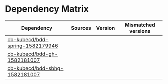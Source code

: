 # Dependency Matrix

Dependency | Sources | Version | Mismatched versions
---------- | ------- | ------- | -------------------
[cb-kubecd/bdd-spring-1582179946](https://github.com/cb-kubecd/bdd-spring-1582179946.git) |  | []() | 
[cb-kubecd/bdd-gh-1582181007](https://github.com/cb-kubecd/bdd-gh-1582181007.git) |  | []() | 
[cb-kubecd/bdd-sbhg-1582181007](https://github.com/cb-kubecd/bdd-sbhg-1582181007.git) |  | []() | 
